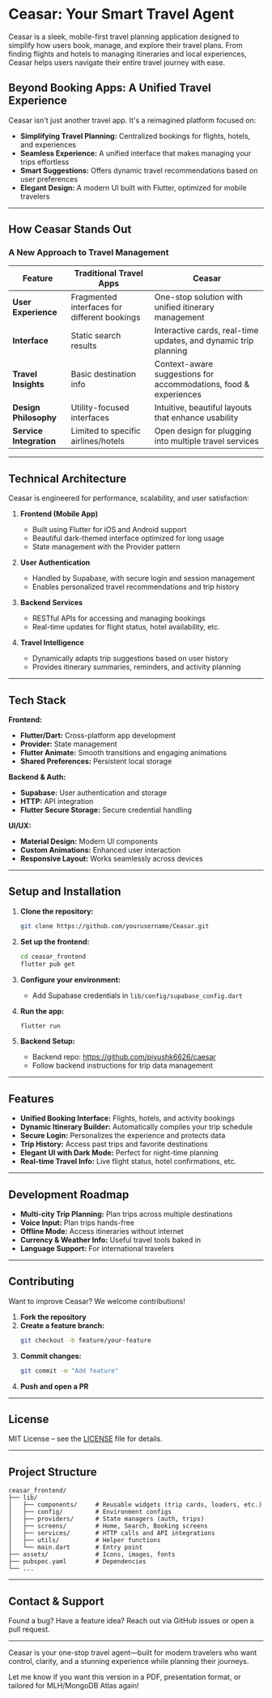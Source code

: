 # Ceasar: Your Smart Travel Agent

Ceasar is a sleek, mobile-first travel planning application designed to simplify how users book, manage, and explore their travel plans. From finding flights and hotels to managing itineraries and local experiences, Ceasar helps users navigate their entire travel journey with ease.

## Beyond Booking Apps: A Unified Travel Experience

Ceasar isn't just another travel app. It's a reimagined platform focused on:

- **Simplifying Travel Planning:** Centralized bookings for flights, hotels, and experiences
- **Seamless Experience:** A unified interface that makes managing your trips effortless
- **Smart Suggestions:** Offers dynamic travel recommendations based on user preferences
- **Elegant Design:** A modern UI built with Flutter, optimized for mobile travelers

---

## How Ceasar Stands Out

### A New Approach to Travel Management

| **Feature** | **Traditional Travel Apps** | **Ceasar** |
|-------------|------------------------------|------------|
| **User Experience** | Fragmented interfaces for different bookings | One-stop solution with unified itinerary management |
| **Interface** | Static search results | Interactive cards, real-time updates, and dynamic trip planning |
| **Travel Insights** | Basic destination info | Context-aware suggestions for accommodations, food & experiences |
| **Design Philosophy** | Utility-focused interfaces | Intuitive, beautiful layouts that enhance usability |
| **Service Integration** | Limited to specific airlines/hotels | Open design for plugging into multiple travel services |

---

## Technical Architecture

Ceasar is engineered for performance, scalability, and user satisfaction:

1. **Frontend (Mobile App)**
   - Built using Flutter for iOS and Android support
   - Beautiful dark-themed interface optimized for long usage
   - State management with the Provider pattern

2. **User Authentication**
   - Handled by Supabase, with secure login and session management
   - Enables personalized travel recommendations and trip history

3. **Backend Services**
   - RESTful APIs for accessing and managing bookings
   - Real-time updates for flight status, hotel availability, etc.

4. **Travel Intelligence**
   - Dynamically adapts trip suggestions based on user history
   - Provides itinerary summaries, reminders, and activity planning

---

## Tech Stack

**Frontend:**
- **Flutter/Dart:** Cross-platform app development
- **Provider:** State management
- **Flutter Animate:** Smooth transitions and engaging animations
- **Shared Preferences:** Persistent local storage

**Backend & Auth:**
- **Supabase:** User authentication and storage
- **HTTP:** API integration
- **Flutter Secure Storage:** Secure credential handling

**UI/UX:**
- **Material Design:** Modern UI components
- **Custom Animations:** Enhanced user interaction
- **Responsive Layout:** Works seamlessly across devices

---

## Setup and Installation

1. **Clone the repository:**
   ```bash
   git clone https://github.com/yourusername/Ceasar.git
   ```

2. **Set up the frontend:**
   ```bash
   cd ceasar_frontend
   flutter pub get
   ```

3. **Configure your environment:**
   - Add Supabase credentials in `lib/config/supabase_config.dart`

4. **Run the app:**
   ```bash
   flutter run
   ```

5. **Backend Setup:**
   - Backend repo: https://github.com/piyushk6626/caesar
   - Follow backend instructions for trip data management

---

## Features

- **Unified Booking Interface:** Flights, hotels, and activity bookings
- **Dynamic Itinerary Builder:** Automatically compiles your trip schedule
- **Secure Login:** Personalizes the experience and protects data
- **Trip History:** Access past trips and favorite destinations
- **Elegant UI with Dark Mode:** Perfect for night-time planning
- **Real-time Travel Info:** Live flight status, hotel confirmations, etc.

---

## Development Roadmap

- **Multi-city Trip Planning:** Plan trips across multiple destinations
- **Voice Input:** Plan trips hands-free
- **Offline Mode:** Access itineraries without internet
- **Currency & Weather Info:** Useful travel tools baked in
- **Language Support:** For international travelers

---

## Contributing

Want to improve Ceasar? We welcome contributions!

1. **Fork the repository**
2. **Create a feature branch:**
   ```bash
   git checkout -b feature/your-feature
   ```
3. **Commit changes:**
   ```bash
   git commit -m "Add feature"
   ```
4. **Push and open a PR**

---

## License

MIT License – see the [LICENSE](./LICENSE) file for details.

---

## Project Structure

```
ceasar_frontend/
├── lib/
│   ├── components/     # Reusable widgets (trip cards, loaders, etc.)
│   ├── config/         # Environment configs
│   ├── providers/      # State managers (auth, trips)
│   ├── screens/        # Home, Search, Booking screens
│   ├── services/       # HTTP calls and API integrations
│   ├── utils/          # Helper functions
│   └── main.dart       # Entry point
├── assets/             # Icons, images, fonts
├── pubspec.yaml        # Dependencies
└── ...
```

---

## Contact & Support

Found a bug? Have a feature idea? Reach out via GitHub issues or open a pull request.

---

Ceasar is your one-stop travel agent—built for modern travelers who want control, clarity, and a stunning experience while planning their journeys.

Let me know if you want this version in a PDF, presentation format, or tailored for MLH/MongoDB Atlas again!
